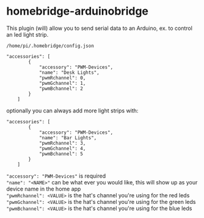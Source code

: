 # homebridge-arduinobridge
This plugin (will) allow you to send serial data to an Arduino, ex. to control an led light strip.

`/home/pi/.homebridge/config.json`

```
"accessories": [
        {
            "accessory": "PWM-Devices",
            "name": "Desk Lights",
            "pwmRchannel": 0,
            "pwmGchannel": 1,
            "pwmBchannel": 2
        }
    ]
```

optionally you can always add more light strips with:

```
"accessories": [
        {
            "accessory": "PWM-Devices",
            "name": "Bar Lights",
            "pwmRchannel": 3,
            "pwmGchannel": 4,
            "pwmBchannel": 5
        }
    ]
```

`"accessory": "PWM-Devices"` is required <br>
`"name": "<NAME>"` <NAME> can be what ever you would like, this will show up as your device name in the home app <br>
`"pwmRchannel": <VALUE>` <VALUE> is the hat's channel you're using for the red leds <br>
`"pwmGchannel": <VALUE>` <VALUE> is the hat's channel you're using for the green leds <br>
`"pwmBchannel": <VALUE>` <VALUE> is the hat's channel you're using for the blue leds <br>

